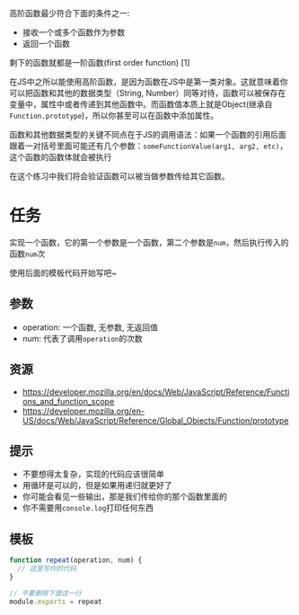 高阶函数最少符合下面的条件之一:

* 接收一个或多个函数作为参数
* 返回一个函数

剩下的函数就都是一阶函数(first order function) [1]

在JS中之所以能使用高阶函数，是因为函数在JS中是第一类对象。这就意味着你可以把函数和其他的数据类型（String, Number）同等对待，函数可以被保存在变量中，属性中或者传递到其他函数中。而函数值本质上就是Object(继承自`Function.prototype`)，所以你甚至可以在函数中添加属性。

函数和其他数据类型的关键不同点在于JS的调用语法：如果一个函数的引用后面跟着一对括号里面可能还有几个参数：`someFunctionValue(arg1, arg2, etc)`，这个函数的函数体就会被执行

在这个练习中我们将会验证函数可以被当做参数传给其它函数。

# 任务

实现一个函数，它的第一个参数是一个函数，第二个参数是`num`，然后执行传入的函数`num`次

使用后面的模板代码开始写吧~

## 参数

* operation: 一个函数, 无参数, 无返回值
* num: 代表了调用`operation`的次数

## 资源

* https://developer.mozilla.org/en/docs/Web/JavaScript/Reference/Functions_and_function_scope
* https://developer.mozilla.org/en-US/docs/Web/JavaScript/Reference/Global_Objects/Function/prototype

## 提示

* 不要想得太复杂，实现的代码应该很简单
* 用循环是可以的，但是如果用递归就更好了
* 你可能会看见一些输出，那是我们传给你的那个函数里面的
* 你不需要用`console.log`打印任何东西

## 模板

```js
function repeat(operation, num) {
  // 这里写你的代码
}

// 不要删除下面这一行
module.exports = repeat
```
